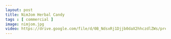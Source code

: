 ```yaml
---
layout: post
title: NimJom Herbal Candy
tags : [ commercial ]
image: nimjom.jpg
video: https://drive.google.com/file/d/0B_NdsxRj1Djjb0daX2hhczdlZWs/preview
---
```

